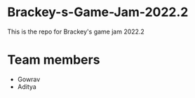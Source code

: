# Brackey-s-Game-Jam-2022.2
This is the repo for Brackey's game jam 2022.2

# Team members
- Gowrav 
- Aditya